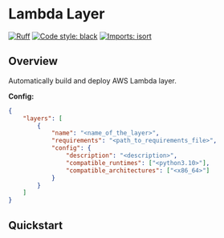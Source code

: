 # Lambda Layer

[![Ruff](https://img.shields.io/endpoint?url=https://raw.githubusercontent.com/charliermarsh/ruff/main/assets/badge/v1.json)](https://github.com/charliermarsh/ruff)
[![Code style: black](https://img.shields.io/badge/code%20style-black-000000.svg?style=flat-square)](https://github.com/psf/black)
[![Imports: isort](https://img.shields.io/badge/%20imports-isort-%231674b1?style=flat-square&labelColor=ef8336)](https://pycqa.github.io/isort/)

## Overview

Automatically build and deploy AWS Lambda layer.

**Config:**
```json
{
    "layers": [
        {
            "name": "<name_of_the_layer>",
            "requirements": "<path_to_requirements_file>",
            "config": {
                "description": "<description>",
                "compatible_runtimes": ["<python3.10>"],
                "compatible_architectures": ["<x86_64>"]
            }
        }
    ]
}
```

## Quickstart
